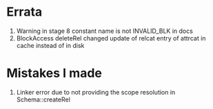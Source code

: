 # Errata
1. Warning in stage 8 constant name is not INVALID_BLK in docs
2. BlockAccess deleteRel changed update of relcat entry of attrcat in cache instead of in disk

# Mistakes I made
1. Linker error due to not providing the scope resolution in Schema::createRel

